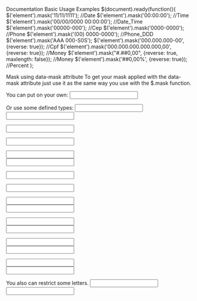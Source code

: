 Documentation
Basic Usage Examples
$(document).ready(function(){
  $('element').mask('11/11/1111'); //Date
  $('element').mask('00:00:00'); //Time
  $('element').mask('00/00/0000 00:00:00'); //Date_Time
  $('element').mask('00000-000'); //Cep
  $('element').mask('0000-0000'); //Phone
  $('element').mask('(00) 0000-0000'); //Phone_DDD
  $('element').mask('AAA 000-S0S');
  $('element').mask('000.000.000-00', {reverse: true}); //Cpf
  $('element').mask('000.000.000.000.000,00', {reverse: true}); //Money
  $('element').mask("#.##0,00", {reverse: true, maxlength: false}); //Money
  $('element').mask('##0,00%', {reverse: true}); //Percent
);

Mask using data-mask attribute
To get your mask applied with the data-mask attribute just use it as the same way you use with the $.mask function. 

You can put on your own:
<input type="text" data-inputmask="#####-###"/><br>

Or use some defined types:
<input type="text" name="field-name" data-inputmask="celular" /><br>
<input type="text" name="field-name" data-inputmask="cellphone" /><br>

<input type="text" data-inputmask="cnpj"/><br>

<input type="text" data-inputmask="cpf"/><br>

<input type="text" data-inputmask="telefone"/><br>
<input type="text" data-inputmask="phone"/><br>

<input type="text" data-inputmask="fax"/><br>

<input type="text" data-inputmask="ncm"/><br>

<input type="text" data-inputmask="dinheiro"/><br>
<input type="text" data-inputmask="money"/><br>

<input type="text" data-inputmask="numeros"/><br>
<input type="text" data-inputmask="numbers"/><br>

<input type="text" data-inputmask="letras"/><br>
<input type="text" data-inputmask="letters"/><br>

<input type="text" data-inputmask="alfanumerico"/><br>
<input type="text" data-inputmask="alphanumeric"/><br>

You also can restrict some letters.
<input type="text" data-inputmask-restrict="qwerty"/><br>
<input type="text" data-inputmask-restrict="asdfg"/><br>
